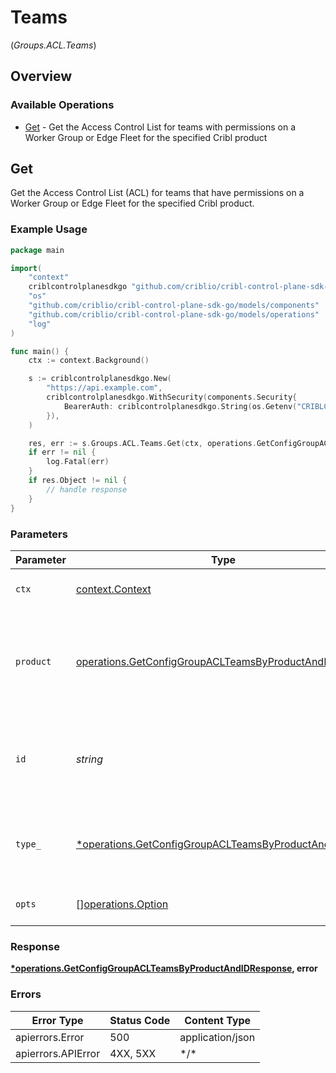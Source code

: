 # Teams
(*Groups.ACL.Teams*)

## Overview

### Available Operations

* [Get](#get) - Get the Access Control List for teams with permissions on a Worker Group or Edge Fleet for the specified Cribl product

## Get

Get the Access Control List (ACL) for teams that have permissions on a Worker Group or Edge Fleet for the specified Cribl product.

### Example Usage

<!-- UsageSnippet language="go" operationID="getConfigGroupAclTeamsByProductAndId" method="get" path="/products/{product}/groups/{id}/acl/teams" -->
```go
package main

import(
	"context"
	criblcontrolplanesdkgo "github.com/criblio/cribl-control-plane-sdk-go"
	"os"
	"github.com/criblio/cribl-control-plane-sdk-go/models/components"
	"github.com/criblio/cribl-control-plane-sdk-go/models/operations"
	"log"
)

func main() {
    ctx := context.Background()

    s := criblcontrolplanesdkgo.New(
        "https://api.example.com",
        criblcontrolplanesdkgo.WithSecurity(components.Security{
            BearerAuth: criblcontrolplanesdkgo.String(os.Getenv("CRIBLCONTROLPLANE_BEARER_AUTH")),
        }),
    )

    res, err := s.Groups.ACL.Teams.Get(ctx, operations.GetConfigGroupACLTeamsByProductAndIDProductEdge, "<id>", operations.GetConfigGroupACLTeamsByProductAndIDTypeMacros.ToPointer())
    if err != nil {
        log.Fatal(err)
    }
    if res.Object != nil {
        // handle response
    }
}
```

### Parameters

| Parameter                                                                                                                        | Type                                                                                                                             | Required                                                                                                                         | Description                                                                                                                      |
| -------------------------------------------------------------------------------------------------------------------------------- | -------------------------------------------------------------------------------------------------------------------------------- | -------------------------------------------------------------------------------------------------------------------------------- | -------------------------------------------------------------------------------------------------------------------------------- |
| `ctx`                                                                                                                            | [context.Context](https://pkg.go.dev/context#Context)                                                                            | :heavy_check_mark:                                                                                                               | The context to use for the request.                                                                                              |
| `product`                                                                                                                        | [operations.GetConfigGroupACLTeamsByProductAndIDProduct](../../models/operations/getconfiggroupaclteamsbyproductandidproduct.md) | :heavy_check_mark:                                                                                                               | Name of the Cribl product that contains the Worker Group or Edge Fleet.                                                          |
| `id`                                                                                                                             | *string*                                                                                                                         | :heavy_check_mark:                                                                                                               | The <code>id</code> of the Worker Group or Edge Fleet to get the team ACL for.                                                   |
| `type_`                                                                                                                          | [*operations.GetConfigGroupACLTeamsByProductAndIDType](../../models/operations/getconfiggroupaclteamsbyproductandidtype.md)      | :heavy_minus_sign:                                                                                                               | resource type by which to filter access levels                                                                                   |
| `opts`                                                                                                                           | [][operations.Option](../../models/operations/option.md)                                                                         | :heavy_minus_sign:                                                                                                               | The options for this request.                                                                                                    |

### Response

**[*operations.GetConfigGroupACLTeamsByProductAndIDResponse](../../models/operations/getconfiggroupaclteamsbyproductandidresponse.md), error**

### Errors

| Error Type         | Status Code        | Content Type       |
| ------------------ | ------------------ | ------------------ |
| apierrors.Error    | 500                | application/json   |
| apierrors.APIError | 4XX, 5XX           | \*/\*              |